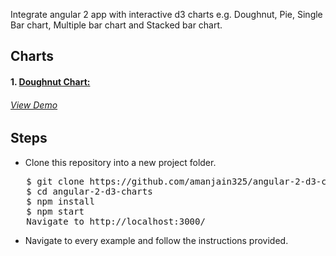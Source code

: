Integrate angular 2 app with interactive d3 charts e.g. Doughnut, Pie, Single Bar chart, Multiple bar chart and Stacked bar chart.

<h2>Charts</h2>
<h4>1. <a href="https://github.com/amanjain325/angular-2-d3-charts/tree/master/src/app/doughnut-chart">Doughnut Chart:</a>
<h6>  <a href="https://plnkr.co/edit/avvvNelREDhFdKCTe8eh?p=preview">View Demo</a></h6>
</h4>


<h2>Steps</h2>
<ul>
  <li>Clone this repository into a new project folder.</li>
  </ul>
<pre>   $ git clone https://github.com/amanjain325/angular-2-d3-charts.git
   $ cd angular-2-d3-charts
   $ npm install
   $ npm start
   Navigate to http://localhost:3000/</pre>
   <ul>
  <li> Navigate to every example and follow the instructions provided.</li>
</ul>
